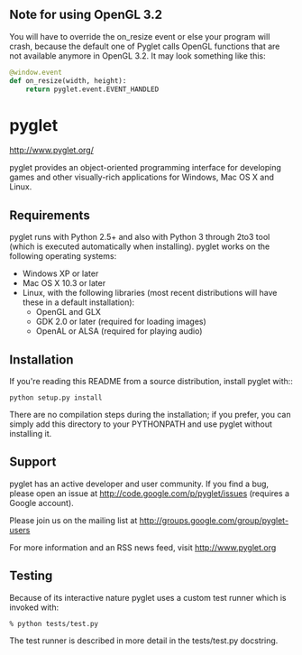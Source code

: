 Note for using OpenGL 3.2
-------------------------
You will have to override the on_resize event or else your program will crash,
because the default one of Pyglet calls OpenGL functions that are not
available anymore in OpenGL 3.2.
It may look something like this:
```python
@window.event
def on_resize(width, height):
    return pyglet.event.EVENT_HANDLED
```

pyglet
======

http://www.pyglet.org/

pyglet provides an object-oriented programming interface for developing games
and other visually-rich applications for Windows, Mac OS X and Linux.

Requirements
------------

pyglet runs with Python 2.5+ and also with Python 3 through 2to3 tool (which
is executed automatically when installing). pyglet works on the following
operating systems:

* Windows XP or later
* Mac OS X 10.3 or later
* Linux, with the following libraries (most recent distributions will have
  these in a default installation):
    * OpenGL and GLX
    * GDK 2.0 or later (required for loading images)
    * OpenAL or ALSA (required for playing audio)
    
Installation
------------

If you're reading this README from a source distribution, install pyglet
with::

    python setup.py install

There are no compilation steps during the installation; if you prefer, you can
simply add this directory to your PYTHONPATH and use pyglet without
installing it.

Support
-------

pyglet has an active developer and user community.  If you find a bug, please
open an issue at http://code.google.com/p/pyglet/issues (requires a Google
account).

Please join us on the mailing list at 
http://groups.google.com/group/pyglet-users

For more information and an RSS news feed, visit http://www.pyglet.org

Testing
-------

Because of its interactive nature pyglet uses a custom test runner which is
invoked with:

    % python tests/test.py

The test runner is described in more detail in the tests/test.py docstring.
